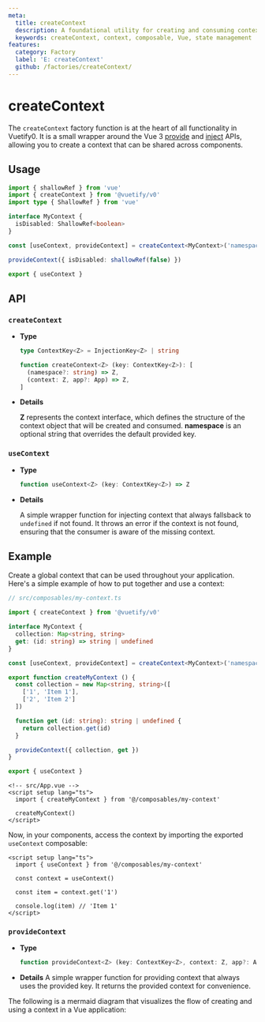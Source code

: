 ```yaml
---
meta:
  title: createContext
  description: A foundational utility for creating and consuming context throughout your application, enabling sharing state and methods across components without prop drilling.
  keywords: createContext, context, composable, Vue, state management
features:
  category: Factory
  label: 'E: createContext'
  github: /factories/createContext/
---
```


# createContext

The `createContext` factory function is at the heart of all functionality in Vuetify0. It is a small wrapper around the Vue 3 [provide](https://vuejs.org/api/composition-api.html#provide) and [inject](https://vuejs.org/api/composition-api.html#inject) APIs, allowing you to create a context that can be shared across components.

<DocsPageFeatures :frontmatter />

## Usage

```ts
import { shallowRef } from 'vue'
import { createContext } from '@vuetify/v0'
import type { ShallowRef } from 'vue'

interface MyContext {
  isDisabled: ShallowRef<boolean>
}

const [useContext, provideContext] = createContext<MyContext>('namespace')

provideContext({ isDisabled: shallowRef(false) })

export { useContext }
```

## API

### `createContext`

- **Type**

  ```ts
  type ContextKey<Z> = InjectionKey<Z> | string

  function createContext<Z> (key: ContextKey<Z>): [
    (namespace?: string) => Z,
    (context: Z, app?: App) => Z,
  ]
  ```

- **Details**

  **Z** represents the context interface, which defines the structure of the context object that will be created and consumed. **namespace** is an optional string that overrides the default provided key.

### `useContext`

- **Type**

  ```ts
  function useContext<Z> (key: ContextKey<Z>) => Z
  ```

- **Details**

  A simple wrapper function for injecting context that always fallsback to `undefined` if not found. It throws an error if the context is not found, ensuring that the consumer is aware of the missing context.

## Example

Create a global context that can be used throughout your application. Here's a simple example of how to put together and use a context:

```ts
// src/composables/my-context.ts

import { createContext } from '@vuetify/v0'

interface MyContext {
  collection: Map<string, string>
  get: (id: string) => string | undefined
}

const [useContext, provideContext] = createContext<MyContext>('namespace')

export function createMyContext () {
  const collection = new Map<string, string>([
    ['1', 'Item 1'],
    ['2', 'Item 2']
  ])

  function get (id: string): string | undefined {
    return collection.get(id)
  }

  provideContext({ collection, get })
}

export { useContext }
```

```vue
<!-- src/App.vue -->
<script setup lang="ts">
  import { createMyContext } from '@/composables/my-context'

  createMyContext()
</script>
```

Now, in your components, access the context by importing the exported `useContext` composable:

```vue
<script setup lang="ts">
  import { useContext } from '@/composables/my-context'

  const context = useContext()

  const item = context.get('1')

  console.log(item) // 'Item 1'
</script>
```

### `provideContext`

- **Type**

  ```ts
  function provideContext<Z> (key: ContextKey<Z>, context: Z, app?: App): Z
  ```

- **Details**
  A simple wrapper function for providing context that always uses the provided key. It returns the provided context for convenience.

The following is a mermaid diagram that visualizes the flow of creating and using a context in a Vue application:

<Mermaid code="
graph TD
  A(createApp) --> B(createMyContext)
  B --> C{provideContext}
  C --> D(Component 1: useContext)
  C --> E(Component 2: useContext)
  C --> F(Component 3: useContext)
" />
